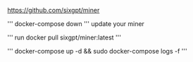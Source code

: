 https://github.com/sixgpt/miner

'''
docker-compose down
'''
update your miner

'''
run docker pull sixgpt/miner:latest
'''

'''
docker-compose up -d && sudo docker-compose logs -f
'''
